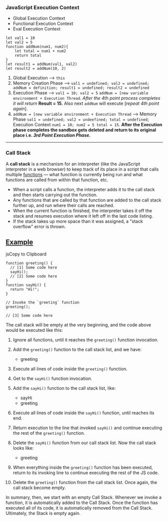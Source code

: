 ### JavaScript Execution Context

- Global Execution Context
- Functional Execution Context
- Eval Execution Context

```JS
let val1 = 10
let val2 = 5
function addNum(num1, num2){
	let total = num1 + num2
	return total
}
let result1 = addNum(val1, val2)
let result2 = addNum(10, 2)
```

1. Global Execution --> `this` 
2. Memory Creation Phase --> `val1 = undefined; val2 = undefined; addNum = definition; result1 = undefined; result2 = undefined`
3. Execution Phase --> `val1 = 10; val2 = 5` `addNum = [new variable environment + Execution Thread`. *After the 4th point process completes it will return* **Result = 15.** Also next `addNum` will execute [*repeat 4th point again*].
4. `addNum = [new variable environment + Execution Thread` --> Memory Phase `val1 = undefined; val2 = undeefined; total = undefined`; Execution Context `num1 = 10; num2 = 5 total = 15`. **After the Execution phase completes the sandbox gets deleted and return to its original place i.e. *3rd Point Execution Phase.*** 
-------------------------------------------------------------------------------
### Call Stack

A **call stack** is a mechanism for an interpreter (like the JavaScript interpreter in a web browser) to keep track of its place in a script that calls multiple [functions](https://developer.mozilla.org/en-US/docs/Glossary/Function) — what function is currently being run and what functions are called from within that function, etc.

- When a script calls a function, the interpreter adds it to the call stack and then starts carrying out the function.
- Any functions that are called by that function are added to the call stack further up, and run where their calls are reached.
- When the current function is finished, the interpreter takes it off the stack and resumes execution where it left off in the last code listing.
- If the stack takes up more space than it was assigned, a "stack overflow" error is thrown.

## [Example](https://developer.mozilla.org/en-US/docs/Glossary/Call_stack#example)

jsCopy to Clipboard

```
function greeting() {
  // [1] Some code here
  sayHi();
  // [2] Some code here
}
function sayHi() {
  return "Hi!";
}

// Invoke the `greeting` function
greeting();

// [3] Some code here
```

The call stack will be empty at the very beginning, and the code above would be executed like this:

1. Ignore all functions, until it reaches the `greeting()` function invocation.
2. Add the `greeting()` function to the call stack list, and we have:
    
    - greeting
    
3. Execute all lines of code inside the `greeting()` function.
4. Get to the `sayHi()` function invocation.
5. Add the `sayHi()` function to the call stack list, like:
    
    - sayHi
    - greeting
    
6. Execute all lines of code inside the `sayHi()` function, until reaches its end.
7. Return execution to the line that invoked `sayHi()` and continue executing the rest of the `greeting()` function.
8. Delete the `sayHi()` function from our call stack list. Now the call stack looks like:
    
    - greeting
    
9. When everything inside the `greeting()` function has been executed, return to its invoking line to continue executing the rest of the JS code.
10. Delete the `greeting()` function from the call stack list. Once again, the call stack become empty.

In summary, then, we start with an empty Call Stack. Whenever we invoke a function, it is automatically added to the Call Stack. Once the function has executed all of its code, it is automatically removed from the Call Stack. Ultimately, the Stack is empty again.